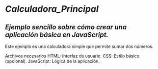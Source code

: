 # **_Calculadora_Principal_**

## **_Ejemplo sencillo sobre cómo crear una aplicación básica en JavaScript._**
Este ejemplo es una calculadora simple que permite sumar dos números.

Archivos necesarios
HTML: Interfaz de usuario.
CSS: Estilo básico (opcional).
JavaScript: Lógica de la aplicación.
